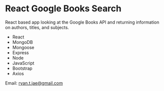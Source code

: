 # React Google Books Search

React based app looking at the Google Books API and returning information on authors, titles, and subjects.

* React
* MongoDB
* Mongoose
* Express
* Node
* JavaScript
* Bootstrap
* Axios

Email: ryan.t.jae@gmail.com